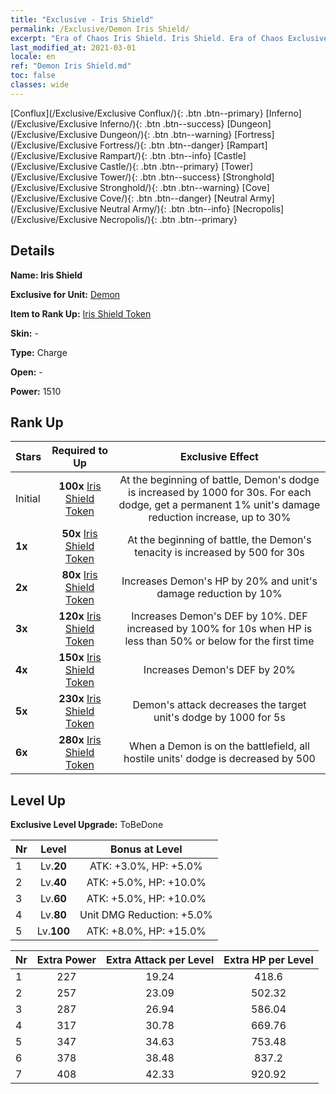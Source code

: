 ```yaml
---
title: "Exclusive - Iris Shield"
permalink: /Exclusive/Demon Iris Shield/
excerpt: "Era of Chaos Iris Shield. Iris Shield. Era of Chaos Exclusive Iris Shield. Demon Exclusive."
last_modified_at: 2021-03-01
locale: en
ref: "Demon Iris Shield.md"
toc: false
classes: wide
---
```

 [Conflux](/Exclusive/Exclusive Conflux/){: .btn .btn--primary} [Inferno](/Exclusive/Exclusive Inferno/){: .btn .btn--success} [Dungeon](/Exclusive/Exclusive Dungeon/){: .btn .btn--warning} [Fortress](/Exclusive/Exclusive Fortress/){: .btn .btn--danger} [Rampart](/Exclusive/Exclusive Rampart/){: .btn .btn--info} [Castle](/Exclusive/Exclusive Castle/){: .btn .btn--primary} [Tower](/Exclusive/Exclusive Tower/){: .btn .btn--success} [Stronghold](/Exclusive/Exclusive Stronghold/){: .btn .btn--warning} [Cove](/Exclusive/Exclusive Cove/){: .btn .btn--danger} [Neutral Army](/Exclusive/Exclusive Neutral Army/){: .btn .btn--info} [Necropolis](/Exclusive/Exclusive Necropolis/){: .btn .btn--primary} 

## Details
 **Name: Iris Shield** 

 **Exclusive for Unit:** [Demon](/units/Demon/) 

 **Item to Rank Up:** [Iris Shield Token](/Items/con_153/)

 **Skin:** -

 **Type:** Charge

 **Open:** -

 **Power:** 1510

## Rank Up

  |     Stars    |  Required to Up | Exclusive Effect |
  |:-------------|:---------------:|:---------------:|
  |  Initial  | **100x** [Iris Shield Token](/Items/con_153/) | At the beginning of battle, Demon's dodge is increased by 1000 for 30s. For each dodge, get a permanent 1% unit's damage reduction increase, up to 30% |
  | **1x** <i class="fas fa-star"/> | **50x** [Iris Shield Token](/Items/con_153/) | At the beginning of battle, the Demon's tenacity is increased by 500 for 30s |
  | **2x** <i class="fas fa-star"/> | **80x** [Iris Shield Token](/Items/con_153/) | Increases Demon's HP by 20% and unit's damage reduction by 10% |
  | **3x** <i class="fas fa-star"/> | **120x** [Iris Shield Token](/Items/con_153/) | Increases Demon's DEF by 10%. DEF increased by 100% for 10s when HP is less than 50% or below for the first time |
  | **4x** <i class="fas fa-star"/> | **150x** [Iris Shield Token](/Items/con_153/) | Increases Demon's DEF by 20% |
  | **5x** <i class="fas fa-star"/> | **230x** [Iris Shield Token](/Items/con_153/) | Demon's attack decreases the target unit's dodge by 1000 for 5s |
  | **6x** <i class="fas fa-star"/> | **280x** [Iris Shield Token](/Items/con_153/) | When a Demon is on the battlefield, all hostile units' dodge is decreased by 500 |


## Level Up
 **Exclusive Level Upgrade:** ToBeDone

  |  Nr  |   Level  | Bonus at Level |
  |:-----|:--------:|:--------------:|
  | 1 | Lv.**20** | ATK: +3.0%, HP: +5.0% |
  | 2 | Lv.**40** | ATK: +5.0%, HP: +10.0% |
  | 3 | Lv.**60** | ATK: +5.0%, HP: +10.0% |
  | 4 | Lv.**80** | Unit DMG Reduction: +5.0% |
  | 5 | Lv.**100** | ATK: +8.0%, HP: +15.0% |


  |  Nr  |  Extra Power | Extra Attack per Level | Extra HP per Level |
  |:-----|:--------:|:--------:|:--------:|
  | 1 | 227 | 19.24 | 418.6 |
  | 2 | 257 | 23.09 | 502.32 |
  | 3 | 287 | 26.94 | 586.04 |
  | 4 | 317 | 30.78 | 669.76 |
  | 5 | 347 | 34.63 | 753.48 |
  | 6 | 378 | 38.48 | 837.2 |
  | 7 | 408 | 42.33 | 920.92 |



